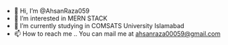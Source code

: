 - 👋 Hi, I’m @AhsanRaza059
- 👀 I’m interested in MERN STACK
- 🌱 I’m currently studying in COMSATS University Islamabad
- 📫 How to reach me .. You can mail me at ahsanraza00059@gmail.com

<!---
AhsanRaza059/AhsanRaza059 is a ✨ special ✨ repository because its `README.md` (this file) appears on your GitHub profile.
You can click the Preview link to take a look at your changes.
--->
